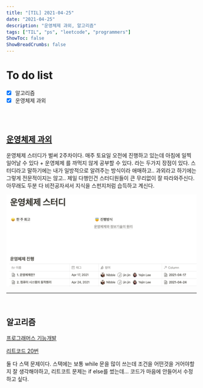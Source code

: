 ```yaml
---
title: "[TIL] 2021-04-25"
date: "2021-04-25"
description: "운영체제 과외, 알고리즘"
tags: ["TIL", "ps", "leetcode", "programmers"]
ShowToc: false
ShowBreadCrumbs: false
---
```


# To do list
- [x] 알고리즘
- [x] 운영체제 과외

<br />
<br />

## [운영체제 과외](https://www.notion.so/nibble2/27366cf50f15455eb7beda2cb14f93a7)

운영체제 스터디가 벌써 2주차이다. 매주 토요일 오전에 진행하고 있는데 아침에 일찍 일어날 수 있다 + 운영체제 를 까먹지 않게 공부할 수 있다. 라는 두가지 장점이 있다. 스터디라고 말하기에는 내가 일방적으로 알려주는 방식이라 애매하고.. 과외라고 하기에는 그렇게 전문적이지는 않고.. 제일 다행인건 스터디원들이 큰 무리없이 잘 따라와주신다. 아무래도 두분 다 비전공자셔서 지식을 스펀지처럼 습득하고 계신다.

<img src="../../data/images/스크린샷%202021-04-25%20오후%208.11.19.png">

<br />

---

<br />

## 알고리즘
[프로그래머스 기능개발](https://programmers.co.kr/learn/courses/30/lessons/42586)

[리트코드 20번](https://leetcode.com/problems/valid-parentheses/)

둘 다 스택 문제이다. 스택에는 보통 while 문을 많이 쓰는데 조건을 어떤것을 거어야할지 잘 생각해야하고, 리트코트 문제는 if else를 썼는데... 코드가 마음에 안들어서 수정하고 싶다.

